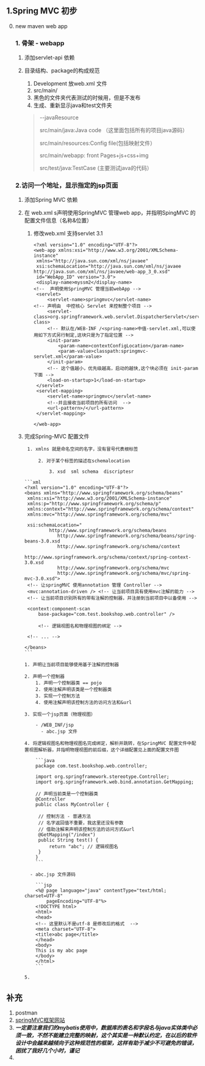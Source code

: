 ## 1.Spring MVC 初步

0. new maven web app 

   ### 1. 骨架 - webapp

      1. 添加servlet-api 依赖

      2. 目录结构、package的构成规范

         1. Development 放web.xml 文件
         2. src/main/
         3. 黑色的文件夹代表测试的时候用，但是不发布
         4. 生成、重新显示java和test文件夹

         > --javaResource
         >
         > src/main/java:Java code （这里面包括所有的项目java源码）
         >
         > src/main/resources:Config file(包括映射文件）
         >
         > src/main/webapp: front Pages+js+css+img
         >
         > src/test/java:TestCase (主要测试java的代码）

   ### 2.访问一个地址，显示指定的jsp页面

    1. 添加Spring MVC 依赖

    2. 在 web.xml s声明使用SpringMVC  管理web app，并指明SpingMVC 的配置文件信息（名称&位置）
   
        1. 修改web.xml 支持servlet 3.1 
   
           ```xml-dtd
           <?xml version="1.0" encoding="UTF-8"?>
           <web-app xmlns:xsi="http://www.w3.org/2001/XMLSchema-instance"
           	xmlns="http://java.sun.com/xml/ns/javaee"
           	xsi:schemaLocation="http://java.sun.com/xml/ns/javaee http://java.sun.com/xml/ns/javaee/web-app_3_0.xsd"
           	id="WebApp_ID" version="3.0">
           	<display-name>myssm2</display-name>
           <!--  声明使用SpringMVC 管理当前webApp -->
           	<servlet>
           		<servlet-name>springmvc</servlet-name>
           <!-- 声明由  中控核心 Servlet 来控制整个项目 -->	
           		<servlet-class>org.springframework.web.servlet.DispatcherServlet</servlet-class>
           		<!-- 默认在/WEB-INF /<spring-name>中值-servlet.xml,可以使用如下方式另行制定,这块只是为了指定位置 -->
           		<init-param>
           			<param-name>contextConfigLocation</param-name>
           			<param-value>classpath:springmvc-servlet.xml</param-value>
           		</init-param>
           		<!-- 这个值越小，优先级越高，启动的越快,这个块必须在 init-param 下面 -->
           		<load-on-startup>1</load-on-startup>
           	</servlet>
           	<servlet-mapping>
           		<servlet-name>springmvc</servlet-name>
           		<!--并且接收当前项目的所有访问  -->
           		<url-pattern>/</url-pattern>
           	</servlet-mapping>
           
           </web-app>
           
           ```
   
   	3. 完成Spring-MVC 配置文件
   
           	1. xmlns 就是命名空间的名字，没有冒号代表根标签
   
               	2. 对于某个标签的描述在schemalocation
   
                   	3. xsd  sml schema  discriptesr  
   
           ```xml
           <?xml version="1.0" encoding="UTF-8"?>
           <beans xmlns="http://www.springframework.org/schema/beans"
           	xmlns:xsi="http://www.w3.org/2001/XMLSchema-instance"
           	xmlns:p="http://www.springframework.org/schema/p"
           	xmlns:context="http://www.springframework.org/schema/context"
           	xmlns:mvc="http://www.springframework.org/schema/mvc"
           
           	xsi:schemaLocation="
           			http://www.springframework.org/schema/beans       
                       http://www.springframework.org/schema/beans/spring-beans-3.0.xsd  
                       http://www.springframework.org/schema/context   
                       http://www.springframework.org/schema/context/spring-context-3.0.xsd  
                       http://www.springframework.org/schema/mvc  
                       http://www.springframework.org/schema/mvc/spring-mvc-3.0.xsd">
           	<!-- 让springMVC 使用annotation 管理 Controller -->
           	<mvc:annotation-driven /> <!-- 让当前项目具有使用mvc注解的能力 -->
           	<!-- 让当前项目识别所有的带有注解的控制器，并注册到当前项目中以备使用 -->
           
           	<context:component-scan
           		base-package="com.test.bookshop.web.controller" />
           
                <!-- 逻辑视图名和物理视图的绑定 -->
   		<bean id="viewResolver" 
           			class = "org.springframework.web.servlet.view.InternalResourceViewResolver">
           			<property name="prefix" value="/WEB-INF/jsp/"/>	<!-- 指明物理视图的前缀 -->
           			<property name="suffix" value=".jsp"/>			<!-- 指明物理视图的后缀 -->
           		</bean>
                   
           	<!-- ... -->
           
           </beans>
           ```
           
           1. 声明让当前项目能够使用基于注解的控制器
           
           2. 声明一个控制器
               1. 声明一个控制器类 == pojo
               2. 使用注解声明该类是一个控制器类
               3. 实现一个控制方法
               4. 使用注解声明该控制方法的访问方法和&url
               
           3. 实现一个jsp页面（物理视图）
           
               - /WEB_INF/jsp
                 - abc.jsp 文件
           
           4. 将逻辑视图名和物理视图名完成绑定，解析并跳转，在SpringMVC 配置文件中配置视图解析器，并指明物理视图的前后缀，这个详细配置见上面的配置文件图
           
               ```java
               package com.test.bookshop.web.controller;
               
               import org.springframework.stereotype.Controller;
               import org.springframework.web.bind.annotation.GetMapping;
               
               // 声明当前类是一个控制器类
               @Controller
               public class MyController {
               
               	// 控制方法 - 普通方法
               	// 名字返回值不重要，我这里还没有参数
               	// 借助注解来声明该控制方法的访问方式&url
               	@GetMapping("/index")
               	public String test() {
               		return "abc"; // 逻辑视图名
               	}
               }
               ```
               
             - abc.jsp 文件源码
               
               ```jsp
               <%@ page language="java" contentType="text/html; charset=UTF-8"
                   pageEncoding="UTF-8"%>
               <!DOCTYPE html>
               <html>
               <head>
               <!-- 这里默认不是utf-8 是修改后的格式  -->
               <meta charset="UTF-8">
               <title>abc page</title>
               </head>
               <body>
               This is my abc page 
               </body>
               </html>
               ```
               
           5. 

## 补充

1. postman 
2. [springMVC框架网站](https://docs.spring.io/spring/docs/current/spring-framework-reference/web.html#spring-web)
3. ***一定要注意我们的mybatis使用中，数据库的表名和字段名与java实体类中必须一致，不然不能建立完整的映射，这个其实是一种默认约定，在以后的软件设计中会越来越倾向于这种规范性的框架，这样有助于减少不可避免的错误，困扰了我好几个小时，谨记***
4. 

